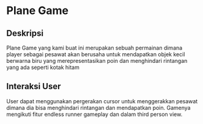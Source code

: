 # Plane Game

## Deskripsi
Plane Game yang kami buat ini merupakan sebuah permainan dimana player sebagai pesawat akan berusaha untuk mendapatkan objek kecil berwarna  biru yang merepresentasikan poin dan menghindari rintangan yang ada seperti kotak hitam

## Interaksi User
User dapat menggunakan pergerakan cursor untuk menggerakkan pesawat dimana dia bisa menghindari rintangan dan mendapatkan poin. Gamenya mengikuti fitur endless runner gameplay dan dalam third person view.
